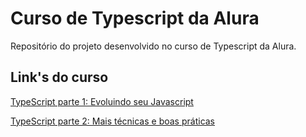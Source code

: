 # Curso de Typescript da Alura

Repositório do projeto desenvolvido no curso de Typescript da Alura.

## Link's do curso

[TypeScript parte 1: Evoluindo seu Javascript](https://cursos.alura.com.br/course/typescript-parte1)

[TypeScript parte 2: Mais técnicas e boas práticas](https://cursos.alura.com.br/course/typescript-parte2)